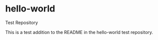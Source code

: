 # hello-world
Test Repository

This is a test addition to the README in the hello-world test repository. 
